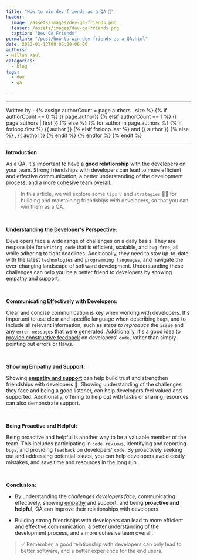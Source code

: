 ```yaml
---
title: "How to win dev friends as a QA 🤝"
header:
  image: /assets/images/dev-qa-friends.png
  teaser: /assets/images/dev-qa-friends.png
  caption: "Dev QA Friends"
permalink: "/post/how-to-win-dev-friends-as-a-QA.html"
date: 2023-01-12T08:00:00-00:00
authors:
- Millan Kaul
categories:
  - blog
tags:
  - dev
  - qa
  
---
```

<hr>
<p>
 Written by -
{% assign authorCount = page.authors | size %}
{% if authorCount == 0 %}
   {{ page.author}}
{% elsif authorCount == 1 %}
    {{ page.authors | first }}         
{% else %}
    {% for author in page.authors %}
        {% if forloop.first %}
            {{ author }}
        {% elsif forloop.last %}
            and {{ author }}
        {% else %}
            , {{ author }}
        {% endif %}
    {% endfor %}
{% endif %}
</p>

<hr>

**Introduction:**

As a QA, it's important to have a **good relationship** with the developers on your team. 
Strong friendships with developers can lead to more efficient and effective communication, a better understanding of the development process, and a more cohesive team overall. 

> In this article, we will explore some `tips` 💡 and `strategies` 🧑‍💻 for building and maintaining friendships with developers, so that you can win them as a QA.

<br>

**Understanding the Developer's Perspective:**

Developers face a wide range of challenges on a daily basis. 
They are responsible for `writing code` that is efficient, scalable, and `bug-free`, all while adhering to tight deadlines. 
Additionally, they need to stay up-to-date with the latest `technologies` and `programming languages`, and navigate the ever-changing landscape of software development. 
Understanding these challenges can help you be a better friend to developers by showing empathy and support.


<br>


**Communicating Effectively with Developers:** 

Clear and concise communication is key when working with developers. 
It's important to use clear and specific language when describing `bugs`, and to include all relevant information, such as _steps to reproduce_ the `issue` and any `error messages` that were generated. 
Additionally, it's a good idea to <ins>provide constructive feedback</ins> on developers' `code`, rather than simply pointing out errors or flaws.


<br>

**Showing Empathy and Support:**

Showing <ins>**empathy and support**</ins> can help build trust and strengthen friendships with developers 🤝. 
Showing understanding of the challenges they face and being a good listener, can help developers feel valued and supported. 
Additionally, offering to help out with tasks or sharing resources can also demonstrate support.


<br>

**Being Proactive and Helpful:**

Being proactive and helpful is another way to be a valuable member of the team. 
This includes participating in `code reviews`, identifying and reporting `bugs`, and providing `feedback` on developers' `code`.
By proactively seeking out and addressing potential issues, you can help developers avoid costly mistakes, and save time and resources in the long run.


<br>

**Conclusion:**

- By understanding the _challenges developers face_, communicating effectively, showing <ins>empathy</ins> and support, and being **proactive and helpful**, QA can improve their relationships with developers. 

- Building strong friendships with developers can lead to more efficient and effective communication, a better understanding of the development process, and a more cohesive team overall. 

> ✅ Remember, a good relationship with developers can only lead to better software, and a better experience for the end users. 


